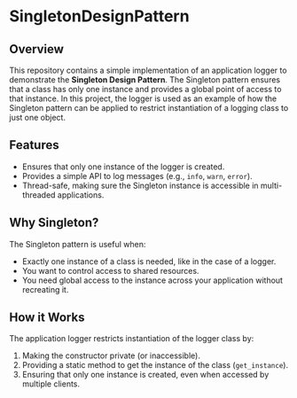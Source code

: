 # SingletonDesignPattern

## Overview
This repository contains a simple implementation of an application logger to demonstrate the **Singleton Design Pattern**. The Singleton pattern ensures that a class has only one instance and provides a global point of access to that instance. In this project, the logger is used as an example of how the Singleton pattern can be applied to restrict instantiation of a logging class to just one object.

## Features
- Ensures that only one instance of the logger is created.
- Provides a simple API to log messages (e.g., `info`, `warn`, `error`).
- Thread-safe, making sure the Singleton instance is accessible in multi-threaded applications.

## Why Singleton?
The Singleton pattern is useful when:
- Exactly one instance of a class is needed, like in the case of a logger.
- You want to control access to shared resources.
- You need global access to the instance across your application without recreating it.

## How it Works
The application logger restricts instantiation of the logger class by:
1. Making the constructor private (or inaccessible).
2. Providing a static method to get the instance of the class (`get_instance`).
3. Ensuring that only one instance is created, even when accessed by multiple clients.
